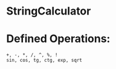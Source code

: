 # StringCalculator

# Defined Operations:

```
+, -, *, /, ^, %, ! 
sin, cos, tg, ctg, exp, sqrt
```

